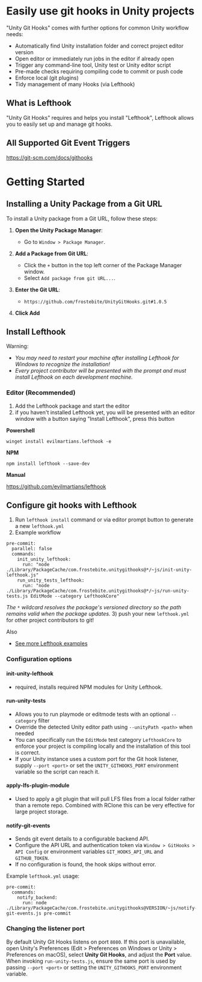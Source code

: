 # Easily use git hooks in Unity projects

"Unity Git Hooks" comes with further options for common Unity workflow needs:
- Automatically find Unity installation folder and correct project editor version
- Open editor or immediately run jobs in the editor if already open
- Trigger any command-line tool, Unity test or Unity editor script
- Pre-made checks requiring compiling code to commit or push code
- Enforce local (git plugins)
- Tidy management of many Hooks (via Lefthook)

## What is Lefthook
"Unity Git Hooks" requires and helps you install "Lefthook", Lefthook allows you to easily set up and manage git hooks.

## All Supported Git Event Triggers
https://git-scm.com/docs/githooks

# Getting Started

## Installing a Unity Package from a Git URL

To install a Unity package from a Git URL, follow these steps:

1. **Open the Unity Package Manager**:
   - Go to `Window > Package Manager`.

2. **Add a Package from Git URL**:
   - Click the `+` button in the top left corner of the Package Manager window.
   - Select `Add package from git URL...`.

3. **Enter the Git URL**:
   - ```
     https://github.com/frostebite/UnityGitHooks.git#1.0.5
     ```

4. **Click Add**
  
## Install Lefthook

Warning:
- _You may need to restart your machine after installing Lefthook for Windows to recognize the installation!_
- _Every project contributor will be presented with the prompt and must install Lefthook on each development machine._

### Editor (Recommended)

1) Add the Lefthook package and start the editor
2) if you haven't installed Lefthook yet, you will be presented with an editor window with a button saying "Install Lefthook", press this button

__Powershell__
```
winget install evilmartians.lefthook -e
```
__NPM__
```
npm install lefthook --save-dev
```
__Manual__

https://github.com/evilmartians/lefthook

## Configure git hooks with Lefthook

1) Run ```lefthook install``` command or via editor prompt button to generate a new `lefthook.yml`
2) Example workflow
  ```
  pre-commit:
    parallel: false
    commands:
      init_unity_lefthook:
        run: "node ./Library/PackageCache/com.frostebite.unitygithooks@*/~js/init-unity-lefthook.js"
      run_unity_tests_lefthook:
        run: "node ./Library/PackageCache/com.frostebite.unitygithooks@*/~js/run-unity-tests.js EditMode --category LefthookCore"
  ```
  *The `*` wildcard resolves the package's versioned directory so the path remains valid when the package updates.*
3) push your new `lefthook.yml` for other project contributors to git!

Also
- [See more Lefthook examples](https://github.com/evilmartians/lefthook?tab=readme-ov-file#why-lefthook)

### Configuration options

#### init-unity-lefthook
- required, installs required NPM modules for Unity Lefthook.

#### run-unity-tests
- Allows you to run playmode or editmode tests with an optional `--category` filter
- Override the detected Unity editor path using `--unityPath <path>` when needed
- You can specifically run the `EditMode` test category `LefthookCore` to enforce your project is compiling locally and the installation of this tool is correct.
- If your Unity instance uses a custom port for the Git hook listener, supply `--port <port>` or set the `UNITY_GITHOOKS_PORT` environment variable so the script can reach it.

#### apply-lfs-plugin-module
- Used to apply a git plugin that will pull LFS files from a local folder rather than a remote repo. Combined with RClone this can be very effective for large project storage.


#### notify-git-events
- Sends git event details to a configurable backend API.
- Configure the API URL and authentication token via `Window > GitHooks > API Config` or environment variables `GIT_HOOKS_API_URL` and `GITHUB_TOKEN`.
- If no configuration is found, the hook skips without error.

Example `lefthook.yml` usage:
```
pre-commit:
  commands:
    notify_backend:
      run: node ./Library/PackageCache/com.frostebite.unitygithooks@VERSION/~js/notify-git-events.js pre-commit
```

### Changing the listener port

By default Unity Git Hooks listens on port `8080`. If this port is unavailable, open Unity's Preferences (Edit > Preferences on Windows or Unity > Preferences on macOS), select **Unity Git Hooks**, and adjust the **Port** value. When invoking `run-unity-tests.js`, ensure the same port is used by passing `--port <port>` or setting the `UNITY_GITHOOKS_PORT` environment variable.
